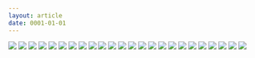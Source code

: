 ```yaml
---
layout: article
date: 0001-01-01
---
```


![](https://cdn.lewd.host/optsbStg.png)
![](https://cdn.lewd.host/hyWyDLgk.jpg)
![](https://cdn.lewd.host/hKHWdMT0.jpg)
![](https://cdn.lewd.host/fY7u6I4B.jpg)
![](https://cdn.lewd.host/aH3AZNUB.jpg)
![](https://cdn.lewd.host/loIPUOPG.jpg)
![](https://cdn.lewd.host/nyHvxjv0.jpg)
![](https://cdn.lewd.host/9lnXE1hd.jpg)
![](https://cdn.lewd.host/7xo3dC35.jpg)
![](https://cdn.lewd.host/T7wIUvdq.jpg)
![](https://cdn.lewd.host/nv9dvNxg.jpg)
![](https://cdn.lewd.host/Q5QXfPvP.jpg)
![](https://cdn.lewd.host/QM6nBNFs.jpg)
![](https://cdn.lewd.host/QxNIZ8R5.jpg)
![](https://cdn.lewd.host/q4JI2iwM.jpg)
![](https://cdn.lewd.host/4ooIZLDW.jpg)
![](https://cdn.lewd.host/hBvZCwx6.jpg)
![](https://cdn.lewd.host/wqnj4412.jpg)
![](https://cdn.lewd.host/N9zsw54b.jpg)
![](https://cdn.lewd.host/SmrHMj2x.jpg)
![](https://cdn.lewd.host/vZzHunkA.jpg)
![](https://cdn.lewd.host/XeiVegbc.jpg)
![](https://cdn.lewd.host/1fqpIPZz.jpg)
![](https://cdn.lewd.host/vSHy6zFt.jpg)